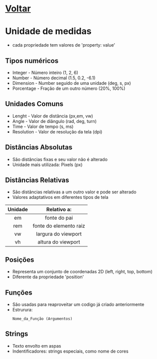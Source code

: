<!--
https://app.skule.com.br
-->
# [Voltar](../CSS.md)

# Unidade de medidas
  *  cada propriedade tem valores de 'property: value'

## Tipos numéricos
  * Integer       - Número inteiro (1, 2, 6)
  * Number        - Número decimal (1.5, 0.2, -6.1)
  * Dimension     - Number seguido de uma unidade (deg, s, px)
  * Porcentage    - Fração de um outro número (20%, 100%)

## Unidades Comuns
  * Lenght        - Valor de distância (px,em, vw)
  * Angle         - Valor de diângulo (rad, deg, turn)
  * Time          - Valor de tempo  (s, ms)
  * Resolution    - Valor de resolução da tela (dpi)

## Distâncias Absolutas
  * São distâncias fixas e seu valor não é alterado
  * Unidade mais utilizada: Pixels (px)

## Distâncias Relativas
  * São distâncias relativas a um outro valor e pode ser alterado
  * Valores adaptativos em diferentes tipos de tela
  
  | Unidade 	|       Relativo a:      	|
  |:-------:	|:----------------------:	|
  |    em   	|      fonte do pai      	|
  |   rem   	| fonte do elemento raiz 	|
  |    vw   	|   largura do viewport  	|
  |    vh   	|   altura do viewport   	|

## Posições
  * Representa um conjunto de coordenadas 2D (left, right, top, bottom)
  * Diferente da propriedade 'position'

## Funções
  * São usadas para reaproveitar um codigo já criado anteriormente
  * Estrurura:
      ```
      Nome_da_Função (Argumentos)
      ```
      
## Strings
  * Texto envolto em aspas 
  * Indentificadores: strings especiais, como nome de cores